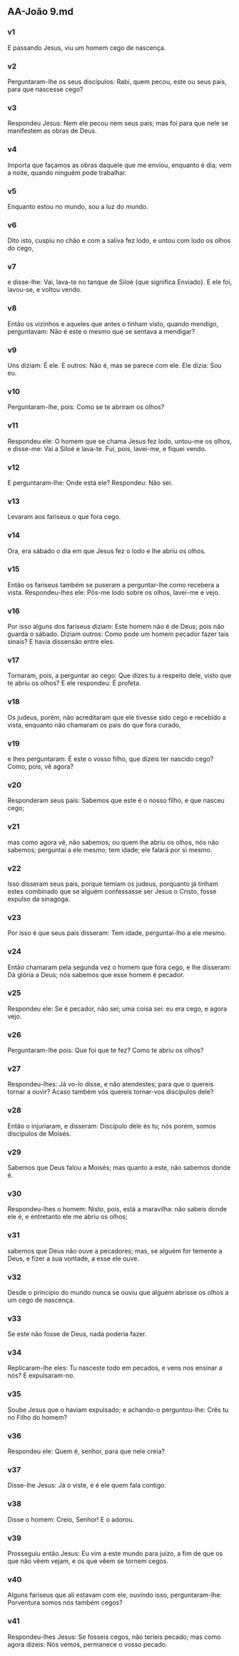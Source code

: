 ## AA-João 9.md
### v1
 E passando Jesus, viu um homem cego de nascença.
### v2
 Perguntaram-lhe os seus discípulos: Rabi, quem pecou, este ou seus pais, para que nascesse cego?
### v3
 Respondeu Jesus: Nem ele pecou nem seus pais; mas foi para que nele se manifestem as obras de Deus.
### v4
 Importa que façamos as obras daquele que me enviou, enquanto é dia; vem a noite, quando ninguém pode trabalhar.
### v5
 Enquanto estou no mundo, sou a luz do mundo.
### v6
 Dito isto, cuspiu no chão e com a saliva fez lodo, e untou com lodo os olhos do cego,
### v7
 e disse-lhe: Vai, lava-te no tanque de Siloé {que significa Enviado}. E ele foi, lavou-se, e voltou vendo.
### v8
 Então os vizinhos e aqueles que antes o tinham visto, quando mendigo, perguntavam: Não é este o mesmo que se sentava a mendigar?
### v9
 Uns diziam: É ele. E outros: Não é, mas se parece com ele. Ele dizia: Sou eu.
### v10
 Perguntaram-lhe, pois: Como se te abriram os olhos?
### v11
 Respondeu ele: O homem que se chama Jesus fez lodo, untou-me os olhos, e disse-me: Vai a Siloé e lava-te. Fui, pois, lavei-me, e fiquei vendo.
### v12
 E perguntaram-lhe: Onde está ele? Respondeu: Não sei.
### v13
 Levaram aos fariseus o que fora cego.
### v14
 Ora, era sábado o dia em que Jesus fez o lodo e lhe abriu os olhos.
### v15
 Então os fariseus também se puseram a perguntar-lhe como recebera a vista. Respondeu-lhes ele: Pôs-me lodo sobre os olhos, lavei-me e vejo.
### v16
 Por isso alguns dos fariseus diziam: Este homem não é de Deus; pois não guarda o sábado. Diziam outros: Como pode um homem pecador fazer tais sinais? E havia dissensão entre eles.
### v17
 Tornaram, pois, a perguntar ao cego: Que dizes tu a respeito dele, visto que te abriu os olhos? E ele respondeu: É profeta.
### v18
 Os judeus, porém, não acreditaram que ele tivesse sido cego e recebido a vista, enquanto não chamaram os pais do que fora curado,
### v19
 e lhes perguntaram: É este o vosso filho, que dizeis ter nascido cego? Como, pois, vê agora?
### v20
 Responderam seus pais: Sabemos que este é o nosso filho, e que nasceu cego;
### v21
 mas como agora vê, não sabemos; ou quem lhe abriu os olhos, nós não sabemos; perguntai a ele mesmo; tem idade; ele falará por si mesmo.
### v22
 Isso disseram seus pais, porque temiam os judeus, porquanto já tinham estes combinado que se alguém confessasse ser Jesus o Cristo, fosse expulso da sinagoga.
### v23
 Por isso é que seus pais disseram: Tem idade, perguntai-lho a ele mesmo.
### v24
 Então chamaram pela segunda vez o homem que fora cego, e lhe disseram: Dá glória a Deus; nós sabemos que esse homem é pecador.
### v25
 Respondeu ele: Se é pecador, não sei; uma coisa sei: eu era cego, e agora vejo.
### v26
 Perguntaram-lhe pois: Que foi que te fez? Como te abriu os olhos?
### v27
 Respondeu-lhes: Já vo-lo disse, e não atendestes; para que o quereis tornar a ouvir? Acaso também vós quereis tornar-vos discípulos dele?
### v28
 Então o injuriaram, e disseram: Discípulo dele és tu; nós porém, somos discípulos de Moisés.
### v29
 Sabemos que Deus falou a Moisés; mas quanto a este, não sabemos donde é.
### v30
 Respondeu-lhes o homem: Nisto, pois, está a maravilha: não sabeis donde ele é, e entretanto ele me abriu os olhos;
### v31
 sabemos que Deus não ouve a pecadores; mas, se alguém for temente a Deus, e fizer a sua vontade, a esse ele ouve.
### v32
 Desde o princípio do mundo nunca se ouviu que alguém abrisse os olhos a um cego de nascença.
### v33
 Se este não fosse de Deus, nada poderia fazer.
### v34
 Replicaram-lhe eles: Tu nasceste todo em pecados, e vens nos ensinar a nós? E expulsaram-no.
### v35
 Soube Jesus que o haviam expulsado; e achando-o perguntou-lhe: Crês tu no Filho do homem?
### v36
 Respondeu ele: Quem é, senhor, para que nele creia?
### v37
 Disse-lhe Jesus: Já o viste, e é ele quem fala contigo.
### v38
 Disse o homem: Creio, Senhor! E o adorou.
### v39
 Prosseguiu então Jesus: Eu vim a este mundo para juízo, a fim de que os que não vêem vejam, e os que vêem se tornem cegos.
### v40
 Alguns fariseus que ali estavam com ele, ouvindo isso, perguntaram-lhe: Porventura somos nós também cegos?
### v41
 Respondeu-lhes Jesus: Se fosseis cegos, não teríeis pecado; mas como agora dizeis: Nós vemos, permanece o vosso pecado.
